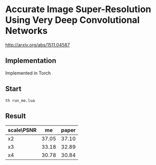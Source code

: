 # Accurate Image Super-Resolution Using Very Deep Convolutional Networks
http://arxiv.org/abs/1511.04587

## Implementation
Implemented in Torch

## Start
```
th run_me.lua
```
## Result
scale\PSNR | me | paper
------------ | ------------- | -------------
x2 | 37.05 | 37.10
x3 | 33.18 | 32.89
x4 | 30.78 | 30.84
